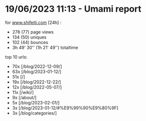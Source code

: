 # 19/06/2023 11:13 - Umami report
for www.shifeiti.com [24h] :

 - 278 (77) page views
 - 134 (50) uniques
 - 102 (44) bounces
 - 3h 49' 30'' (1h 21' 49'') totaltime


top 10 urls:
 - 70x [/blog/2022-12-09/]
 - 63x [/blog/2023-01-12/]
 - 51x [/]
 - 19x [/blog/2022-12-22/]
 - 12x [/blog/2022-05-07/]
 - 11x [/wiki/]
 - 9x [/about/]
 - 5x [/blog/2023-02-01/]
 - 3x [/blog/2023-01-12/#%E9%99%90%E9%80%9F]
 - 3x [/blog/categories/]


